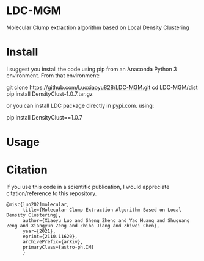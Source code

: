 # LDC-MGM
Molecular Clump extraction algorithm based on Local Density Clustering


# Install
I suggest you install the code using pip from an Anaconda Python 3 environment. From that environment:

git clone https://github.com/Luoxiaoyu828/LDC-MGM.git
cd LDC-MGM/dist
pip install DensityClust-1.0.7.tar.gz

or you can install LDC package directly in pypi.com. using:

pip install DensityClust==1.0.7

# Usage


# Citation
If you use this code in a scientific publication, I would appreciate citation/reference to this repository. 

```
@misc{luo2021molecular,
      title={Molecular Clump Extraction Algorithm Based on Local Density Clustering}, 
      author={Xiaoyu Luo and Sheng Zheng and Yao Huang and Shuguang Zeng and Xiangyun Zeng and Zhibo Jiang and Zhiwei Chen},
      year={2021},
      eprint={2110.11620},
      archivePrefix={arXiv},
      primaryClass={astro-ph.IM}
      }
```
